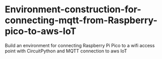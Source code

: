 # Environment-construction-for-connecting-mqtt-from-Raspberry-pico-to-aws-IoT
Build an environment for connecting Raspberry Pi Pico to a wifi access point with CircuitPython and MQTT connection to aws IoT
